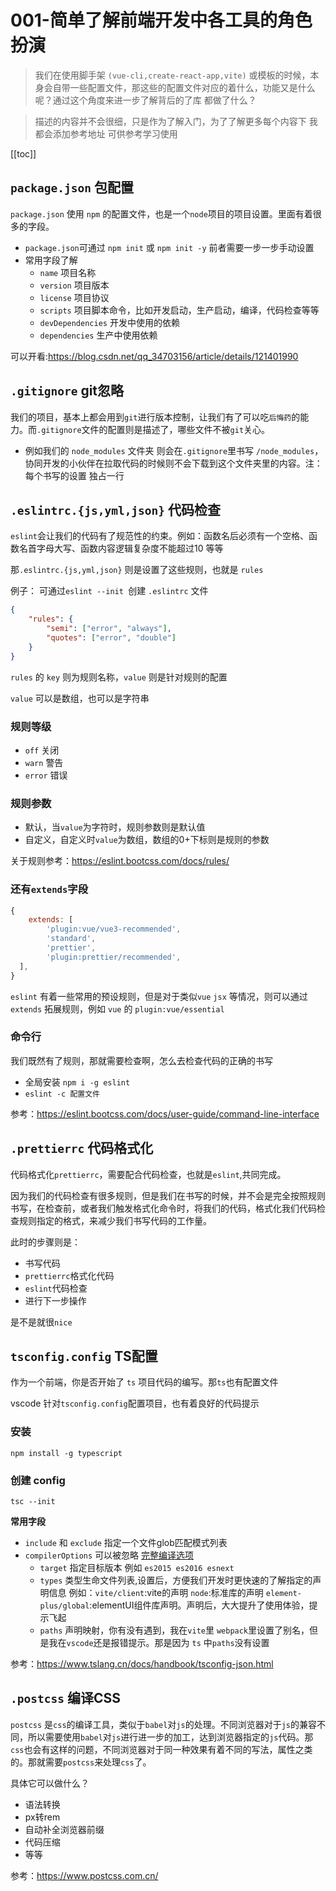 # 001-简单了解前端开发中各工具的角色扮演

<!-- 001-simple_realize_fe_dev_tools_role   -->


> 我们在使用脚手架 `(vue-cli,create-react-app,vite)` 或模板的时候，本身会自带一些配置文件，那这些的配置文件对应的着什么，功能又是什么呢？通过这个角度来进一步了解背后的了库 都做了什么？



> 描述的内容并不会很细，只是作为了解入门，为了了解更多每个内容下 我都会添加参考地址 可供参考学习使用

[[toc]]

## `package.json` 包配置

`package.json` 使用 `npm` 的配置文件，也是一个`node`项目的项目设置。里面有着很多的字段。

 - `package.json`可通过 `npm init` 或 `npm init -y` 前者需要一步一步手动设置
 - 常用字段了解
   - `name` 项目名称
   - `version` 项目版本
   - `license` 项目协议
   - `scripts` 项目脚本命令，比如开发启动，生产启动，编译，代码检查等等
   - `devDependencies` 开发中使用的依赖
   - `dependencies` 生产中使用依赖

可以开看:https://blog.csdn.net/qq_34703156/article/details/121401990

## `.gitignore` git忽略

我们的项目，基本上都会用到`git`进行版本控制，让我们有了可以吃`后悔药`的能力。而`.gitignore`文件的配置则是描述了，哪些文件不被`git`关心。
- 例如我们的 `node_modules` 文件夹 则会在`.gitignore`里书写 `/node_modules`，协同开发的小伙伴在拉取代码的时候则不会下载到这个文件夹里的内容。注：每个书写的设置 独占一行

## `.eslintrc.{js,yml,json}` 代码检查

`eslint`会让我们的代码有了规范性的约束。例如：函数名后必须有一个空格、函数名首字母大写、函数内容逻辑复杂度不能超过10 等等

那`.eslintrc.{js,yml,json}` 则是设置了这些规则，也就是 `rules`

例子： 可通过`eslint --init `创建 `.eslintrc` 文件
```json
{
    "rules": {
        "semi": ["error", "always"],
        "quotes": ["error", "double"]
    }
}
```
`rules` 的 `key` 则为规则名称，`value` 则是针对规则的配置

`value` 可以是数组，也可以是字符串

### **规则等级**
- `off` 关闭 
- `warn` 警告
- `error` 错误


### **规则参数**
- 默认，当`value`为字符时，规则参数则是默认值
- 自定义，自定义时`value`为数组，数组的0+下标则是规则的参数

关于规则参考：https://eslint.bootcss.com/docs/rules/

### **还有`extends`字段**

```js
{
    extends: [
        'plugin:vue/vue3-recommended',
        'standard',
        'prettier',
        'plugin:prettier/recommended',
  ],
}

```
`eslint` 有着一些常用的预设规则，但是对于类似`vue` `jsx` 等情况，则可以通过 `extends` 拓展规则，例如 `vue` 的 `plugin:vue/essential` 

### **命令行**
我们既然有了规则，那就需要检查啊，怎么去检查代码的正确的书写

- 全局安装 `npm i -g eslint`
- `eslint -c 配置文件`

参考：https://eslint.bootcss.com/docs/user-guide/command-line-interface


## `.prettierrc` 代码格式化

代码格式化`prettierrc`，需要配合代码检查，也就是`eslint`,共同完成。

因为我们的代码检查有很多规则，但是我们在书写的时候，并不会是完全按照规则书写，在检查前，或者我们触发格式化命令时，将我们的代码，格式化我们代码检查规则指定的格式，来减少我们书写代码的工作量。

此时的步骤则是：
- 书写代码
- `prettierrc`格式化代码
- `eslint`代码检查
- 进行下一步操作

是不是就很`nice`


## `tsconfig.config` TS配置

作为一个前端，你是否开始了 `ts` 项目代码的编写。那`ts`也有配置文件

vscode 针对`tsconfig.config`配置项目，也有着良好的代码提示

### **安装**

`npm install -g typescript`

### **创建 config**

`tsc --init`

**常用字段**
- `include` 和 `exclude` 指定一个文件glob匹配模式列表
- `compilerOptions` 可以被忽略 [完整编译选项](https://www.tslang.cn/docs/handbook/compiler-options.html)
  - `target` 指定目标版本 例如 `es2015 es2016 esnext`
  - `types` 类型生命文件列表,设置后，方便我们开发时更快速的了解指定的声明信息 例如：`vite/client`:vite的声明 `node`:标准库的声明 `element-plus/global`:elementUI组件库声明。声明后，大大提升了使用体验，提示飞起
  - `paths` 声明映射，你有没有遇到，我在`vite`里 `webpack`里设置了别名，但是我在`vscode`还是报错提示。那是因为 `ts` 中`paths`没有设置


参考：https://www.tslang.cn/docs/handbook/tsconfig-json.html

## `.postcss` 编译CSS

`postcss` 是`css`的编译工具，类似于`babel`对`js`的处理。不同浏览器对于`js`的兼容不同，所以需要使用`babel`对`js`进行进一步的加工，达到浏览器指定的`js`代码。那`css`也会有这样的问题，不同浏览器对于同一种效果有着不同的写法，属性之类的。那就需要`postcss`来处理`css`了。

具体它可以做什么？
- 语法转换
- px转rem
- 自动补全浏览器前缀
- 代码压缩
- 等等

参考：https://www.postcss.com.cn/


<!-- ## `.vscode`

回到我们使用的`vscode` 编辑器了。

- `.vscode` 只对当前项目起作用
  - `settings.json` 配置文件 -->





